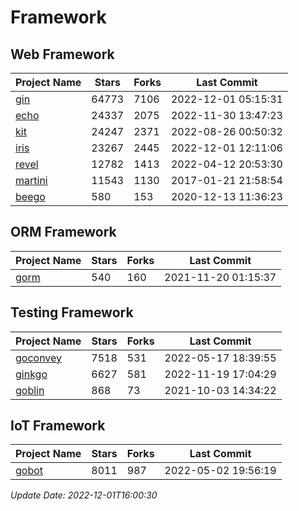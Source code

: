 # Framework

## Web Framework
| Project Name | Stars | Forks | Last Commit |
| ------------ | ----- | ----- | ----------- |
| [gin](https://github.com/gin-gonic/gin) | 64773 | 7106 | 2022-12-01 05:15:31 |
| [echo](https://github.com/labstack/echo) | 24337 | 2075 | 2022-11-30 13:47:23 |
| [kit](https://github.com/go-kit/kit) | 24247 | 2371 | 2022-08-26 00:50:32 |
| [iris](https://github.com/kataras/iris) | 23267 | 2445 | 2022-12-01 12:11:06 |
| [revel](https://github.com/revel/revel) | 12782 | 1413 | 2022-04-12 20:53:30 |
| [martini](https://github.com/go-martini/martini) | 11543 | 1130 | 2017-01-21 21:58:54 |
| [beego](https://github.com/astaxie/beego) | 580 | 153 | 2020-12-13 11:36:23 |

## ORM Framework
| Project Name | Stars | Forks | Last Commit |
| ------------ | ----- | ----- | ----------- |
| [gorm](https://github.com/jinzhu/gorm) | 540 | 160 | 2021-11-20 01:15:37 |

## Testing Framework
| Project Name | Stars | Forks | Last Commit |
| ------------ | ----- | ----- | ----------- |
| [goconvey](https://github.com/smartystreets/goconvey) | 7518 | 531 | 2022-05-17 18:39:55 |
| [ginkgo](https://github.com/onsi/ginkgo) | 6627 | 581 | 2022-11-19 17:04:29 |
| [goblin](https://github.com/franela/goblin) | 868 | 73 | 2021-10-03 14:34:22 |

## IoT Framework
| Project Name | Stars | Forks | Last Commit |
| ------------ | ----- | ----- | ----------- |
| [gobot](https://github.com/hybridgroup/gobot) | 8011 | 987 | 2022-05-02 19:56:19 |

*Update Date: 2022-12-01T16:00:30*